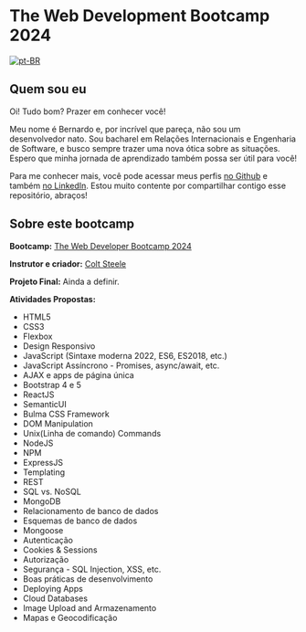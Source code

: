 # The Web Development Bootcamp 2024
[![pt-BR](https://img.shields.io/badge/lang-pt--BR-green)](readme.md)
<!-- [![en-US](https://img.shields.io/badge/lang-en--US-blue)](readme.en-US.md)
[![es-ES](https://img.shields.io/badge/lang-es--ES-yellow)](readme.es-ES.md) -->

## Quem sou eu

Oi! Tudo bom? Prazer em conhecer você!

Meu nome é Bernardo e, por incrível que pareça, não sou um desenvolvedor nato. Sou bacharel em Relações Internacionais e Engenharia de Software, e busco sempre trazer uma nova ótica sobre as situações. Espero que minha jornada de aprendizado também possa ser útil para você!

Para me conhecer  mais, você  pode acessar meus perfis [no Github](https://github.com/bernalves) e também [no LinkedIn](https://www.linkedin.com/in/santosalbirwt/).  Estou muito contente por compartilhar contigo esse repositório, abraços!

## Sobre este bootcamp

**Bootcamp:** [The Web Developer Bootcamp 2024](https://github.com/Colt/TheWebDeveloperBootcampSolutions)

**Instrutor e criador:**  [Colt Steele](https://www.youtube.com/c/ColtSteeleCode)

**Projeto Final:** Ainda a definir.

**Atividades Propostas:**
- HTML5
- CSS3
- Flexbox
- Design Responsivo
- JavaScript (Sintaxe moderna 2022, ES6, ES2018, etc.)
- JavaScript Assíncrono - Promises, async/await, etc.
- AJAX e apps de página única
- Bootstrap 4 e 5
- ReactJS
- SemanticUI
- Bulma CSS Framework
- DOM Manipulation
- Unix(Linha de comando) Commands
- NodeJS
- NPM
- ExpressJS
- Templating
- REST
- SQL vs. NoSQL
- MongoDB
- Relacionamento de banco de dados
- Esquemas de banco de dados
- Mongoose
- Autenticação
- Cookies & Sessions
- Autorização
- Segurança - SQL Injection, XSS, etc.
- Boas práticas de desenvolvimento
- Deploying Apps
- Cloud Databases
- Image Upload and Armazenamento
- Mapas e Geocodificação
